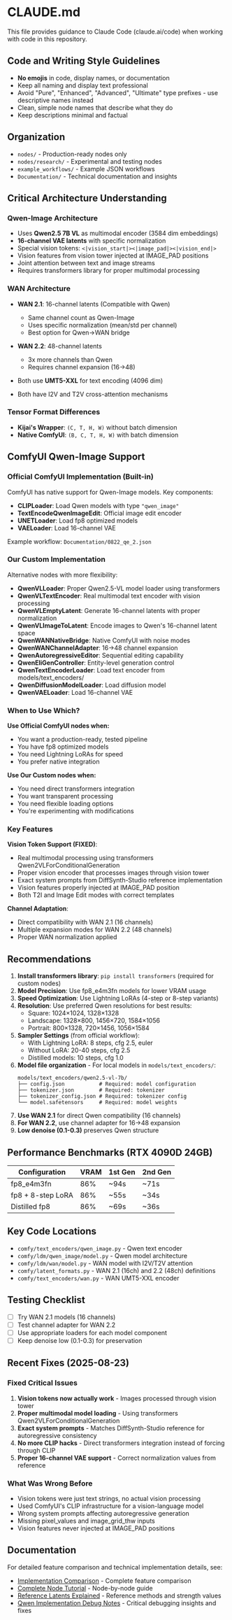 # CLAUDE.md

This file provides guidance to Claude Code (claude.ai/code) when working with code in this repository.

## Code and Writing Style Guidelines

- **No emojis** in code, display names, or documentation
- Keep all naming and display text professional
- Avoid "Pure", "Enhanced", "Advanced", "Ultimate" type prefixes - use descriptive names instead
- Clean, simple node names that describe what they do
- Keep descriptions minimal and factual

## Organization

- `nodes/` - Production-ready nodes only
- `nodes/research/` - Experimental and testing nodes
- `example_workflows/` - Example JSON workflows
- `Documentation/` - Technical documentation and insights

## Critical Architecture Understanding

### Qwen-Image Architecture
- Uses **Qwen2.5 7B VL** as multimodal encoder (3584 dim embeddings)
- **16-channel VAE latents** with specific normalization
- Special vision tokens: `<|vision_start|><|image_pad|><|vision_end|>`
- Vision features from vision tower injected at IMAGE_PAD positions
- Joint attention between text and image streams
- Requires transformers library for proper multimodal processing

### WAN Architecture
- **WAN 2.1**: 16-channel latents (Compatible with Qwen)
  - Same channel count as Qwen-Image
  - Uses specific normalization (mean/std per channel)
  - Best option for Qwen→WAN bridge

- **WAN 2.2**: 48-channel latents
  - 3x more channels than Qwen
  - Requires channel expansion (16→48)

- Both use **UMT5-XXL** for text encoding (4096 dim)
- Both have I2V and T2V cross-attention mechanisms

### Tensor Format Differences
- **Kijai's Wrapper**: `(C, T, H, W)` without batch dimension
- **Native ComfyUI**: `(B, C, T, H, W)` with batch dimension

## ComfyUI Qwen-Image Support

### Official ComfyUI Implementation (Built-in)
ComfyUI has native support for Qwen-Image models. Key components:
- **CLIPLoader**: Load Qwen models with type `"qwen_image"`
- **TextEncodeQwenImageEdit**: Official image edit encoder
- **UNETLoader**: Load fp8 optimized models
- **VAELoader**: Load 16-channel VAE

Example workflow: `Documentation/0822_qe_2.json`

### Our Custom Implementation
Alternative nodes with more flexibility:
- **QwenVLLoader**: Proper Qwen2.5-VL model loader using transformers
- **QwenVLTextEncoder**: Real multimodal text encoder with vision processing
- **QwenVLEmptyLatent**: Generate 16-channel latents with proper normalization
- **QwenVLImageToLatent**: Encode images to Qwen's 16-channel latent space
- **QwenWANNativeBridge**: Native ComfyUI with noise modes
- **QwenWANChannelAdapter**: 16→48 channel expansion
- **QwenAutoregressiveEditor**: Sequential editing capability
- **QwenEliGenController**: Entity-level generation control
- **QwenTextEncoderLoader**: Load text encoder from models/text_encoders/
- **QwenDiffusionModelLoader**: Load diffusion model
- **QwenVAELoader**: Load 16-channel VAE

### When to Use Which?

**Use Official ComfyUI nodes when:**
- You want a production-ready, tested pipeline
- You have fp8 optimized models
- You need Lightning LoRAs for speed
- You prefer native integration

**Use Our Custom nodes when:**
- You need direct transformers integration
- You want transparent processing
- You need flexible loading options
- You're experimenting with modifications

### Key Features

**Vision Token Support (FIXED)**:
- Real multimodal processing using transformers Qwen2VLForConditionalGeneration
- Proper vision encoder that processes images through vision tower
- Exact system prompts from DiffSynth-Studio reference implementation
- Vision features properly injected at IMAGE_PAD position
- Both T2I and Image Edit modes with correct templates

**Channel Adaptation**:
- Direct compatibility with WAN 2.1 (16 channels)
- Multiple expansion modes for WAN 2.2 (48 channels)
- Proper WAN normalization applied

## Recommendations

1. **Install transformers library**: `pip install transformers` (required for custom nodes)
2. **Model Precision**: Use fp8_e4m3fn models for lower VRAM usage
3. **Speed Optimization**: Use Lightning LoRAs (4-step or 8-step variants)
4. **Resolution**: Use preferred Qwen resolutions for best results:
   - Square: 1024×1024, 1328×1328
   - Landscape: 1328×800, 1456×720, 1584×1056
   - Portrait: 800×1328, 720×1456, 1056×1584
5. **Sampler Settings** (from official workflow):
   - With Lightning LoRA: 8 steps, cfg 2.5, euler
   - Without LoRA: 20-40 steps, cfg 2.5
   - Distilled models: 10 steps, cfg 1.0
6. **Model file organization** - For local models in `models/text_encoders/`:
   ```
   models/text_encoders/qwen2.5-vl-7b/
   ├── config.json           # Required: model configuration
   ├── tokenizer.json        # Required: tokenizer
   ├── tokenizer_config.json # Required: tokenizer config
   └── model.safetensors     # Required: model weights
   ```
7. **Use WAN 2.1** for direct Qwen compatibility (16 channels)
8. **For WAN 2.2**, use channel adapter for 16→48 expansion
9. **Low denoise (0.1-0.3)** preserves Qwen structure

## Performance Benchmarks (RTX 4090D 24GB)

| Configuration | VRAM | 1st Gen | 2nd Gen |
|--------------|------|---------|---------|
| fp8_e4m3fn | 86% | ~94s | ~71s |
| fp8 + 8-step LoRA | 86% | ~55s | ~34s |
| Distilled fp8 | 86% | ~69s | ~36s |

## Key Code Locations

- `comfy/text_encoders/qwen_image.py` - Qwen text encoder
- `comfy/ldm/qwen_image/model.py` - Qwen model architecture
- `comfy/ldm/wan/model.py` - WAN model with I2V/T2V attention
- `comfy/latent_formats.py` - WAN 2.1 (16ch) and 2.2 (48ch) definitions
- `comfy/text_encoders/wan.py` - WAN UMT5-XXL encoder

## Testing Checklist

- [ ] Try WAN 2.1 models (16 channels)
- [ ] Test channel adapter for WAN 2.2
- [ ] Use appropriate loaders for each model component
- [ ] Keep denoise low (0.1-0.3) for preservation

## Recent Fixes (2025-08-23)

### Fixed Critical Issues
1. **Vision tokens now actually work** - Images processed through vision tower
2. **Proper multimodal model loading** - Using transformers Qwen2VLForConditionalGeneration
3. **Exact system prompts** - Matches DiffSynth-Studio reference for autoregressive consistency
4. **No more CLIP hacks** - Direct transformers integration instead of forcing through CLIP
5. **Proper 16-channel VAE support** - Correct normalization values from reference

### What Was Wrong Before
- Vision tokens were just text strings, no actual vision processing
- Used ComfyUI's CLIP infrastructure for a vision-language model
- Wrong system prompts affecting autoregressive generation
- Missing pixel_values and image_grid_thw inputs
- Vision features never injected at IMAGE_PAD positions

## Documentation

For detailed feature comparison and technical implementation details, see:
- [Implementation Comparison](Documentation/IMPLEMENTATION_COMPARISON.md) - Complete feature comparison
- [Complete Node Tutorial](Documentation/COMPLETE_NODE_TUTORIAL.md) - Node-by-node guide
- [Reference Latents Explained](Documentation/REFERENCE_LATENTS_EXPLAINED.md) - Reference methods and strength values
- [Qwen Implementation Debug Notes](Documentation/QWEN_IMPLEMENTATION_DEBUG_NOTES.md) - Critical debugging insights and fixes
